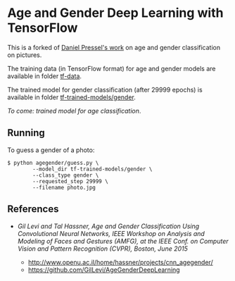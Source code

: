 Age and Gender Deep Learning with TensorFlow
============================================

This is a forked of [Daniel Pressel's work](https://github.com/dpressel/rude-carnie) on age and
gender classification on pictures.

The training data (in TensorFlow format) for age and gender models are
available in folder [tf-data](tf-data).

The trained model for gender classification (after 29999 epochs) is available
in folder [tf-trained-models/gender](tf-trained-models/gender).

_To come: trained model for age classification_.


## Running

To guess a gender of a photo:

```
$ python agegender/guess.py \
        --model_dir tf-trained-models/gender \
        --class_type gender \
        --requested_step 29999 \
        --filename photo.jpg
```


## References

- _Gil Levi and Tal Hassner, Age and Gender Classification Using Convolutional Neural Networks, IEEE Workshop on Analysis and Modeling of Faces and Gestures (AMFG), at the IEEE Conf. on Computer Vision and Pattern Recognition (CVPR), Boston, June 2015_

  - http://www.openu.ac.il/home/hassner/projects/cnn_agegender/
  - https://github.com/GilLevi/AgeGenderDeepLearning
